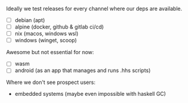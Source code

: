 Ideally we test releases for every channel where our deps are available.

- [ ] debian (apt)
- [ ] alpine (docker, github & gitlab ci/cd)
- [ ] nix (macos, windows wsl)
- [ ] windows (winget, scoop)

Awesome but not essential for now:
- [ ] wasm
- [ ] android (as an app that manages and runs .hhs scripts)

Where we don't see prospect users:
- embedded systems (maybe even impossible with haskell GC)
